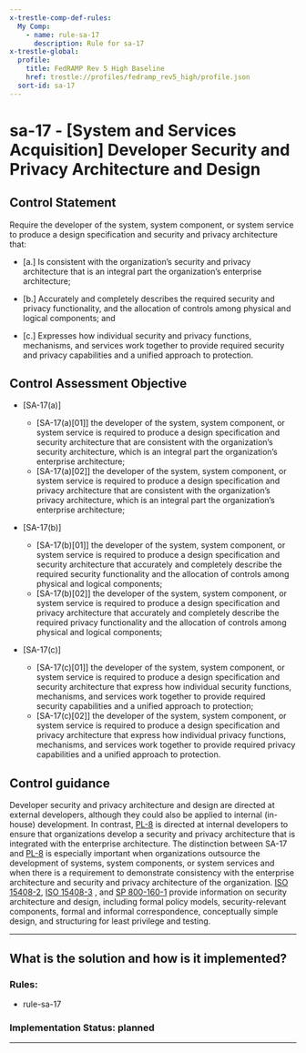 ```yaml
---
x-trestle-comp-def-rules:
  My Comp:
    - name: rule-sa-17
      description: Rule for sa-17
x-trestle-global:
  profile:
    title: FedRAMP Rev 5 High Baseline
    href: trestle://profiles/fedramp_rev5_high/profile.json
  sort-id: sa-17
---
```


# sa-17 - \[System and Services Acquisition\] Developer Security and Privacy Architecture and Design

## Control Statement

Require the developer of the system, system component, or system service to produce a design specification and security and privacy architecture that:

- \[a.\] Is consistent with the organization’s security and privacy architecture that is an integral part the organization’s enterprise architecture;

- \[b.\] Accurately and completely describes the required security and privacy functionality, and the allocation of controls among physical and logical components; and

- \[c.\] Expresses how individual security and privacy functions, mechanisms, and services work together to provide required security and privacy capabilities and a unified approach to protection.

## Control Assessment Objective

- \[SA-17(a)\]

  - \[SA-17(a)[01]\] the developer of the system, system component, or system service is required to produce a design specification and security architecture that are consistent with the organization’s security architecture, which is an integral part the organization’s enterprise architecture;
  - \[SA-17(a)[02]\] the developer of the system, system component, or system service is required to produce a design specification and privacy architecture that are consistent with the organization’s privacy architecture, which is an integral part the organization’s enterprise architecture;

- \[SA-17(b)\]

  - \[SA-17(b)[01]\] the developer of the system, system component, or system service is required to produce a design specification and security architecture that accurately and completely describe the required security functionality and the allocation of controls among physical and logical components;
  - \[SA-17(b)[02]\] the developer of the system, system component, or system service is required to produce a design specification and privacy architecture that accurately and completely describe the required privacy functionality and the allocation of controls among physical and logical components;

- \[SA-17(c)\]

  - \[SA-17(c)[01]\] the developer of the system, system component, or system service is required to produce a design specification and security architecture that express how individual security functions, mechanisms, and services work together to provide required security capabilities and a unified approach to protection;
  - \[SA-17(c)[02]\] the developer of the system, system component, or system service is required to produce a design specification and privacy architecture that express how individual privacy functions, mechanisms, and services work together to provide required privacy capabilities and a unified approach to protection.

## Control guidance

Developer security and privacy architecture and design are directed at external developers, although they could also be applied to internal (in-house) development. In contrast, [PL-8](#pl-8) is directed at internal developers to ensure that organizations develop a security and privacy architecture that is integrated with the enterprise architecture. The distinction between SA-17 and [PL-8](#pl-8) is especially important when organizations outsource the development of systems, system components, or system services and when there is a requirement to demonstrate consistency with the enterprise architecture and security and privacy architecture of the organization. [ISO 15408-2](#87087451-2af5-43d4-88c1-d66ad850f614), [ISO 15408-3](#4452efc0-e79e-47b8-aa30-b54f3ef61c2f) , and [SP 800-160-1](#e3cc0520-a366-4fc9-abc2-5272db7e3564) provide information on security architecture and design, including formal policy models, security-relevant components, formal and informal correspondence, conceptually simple design, and structuring for least privilege and testing.

______________________________________________________________________

## What is the solution and how is it implemented?

<!-- For implementation status enter one of: implemented, partial, planned, alternative, not-applicable -->

<!-- Note that the list of rules under ### Rules: is read-only and changes will not be captured after assembly to JSON -->

<!-- Add control implementation description here for control: sa-17 -->

### Rules:

  - rule-sa-17

### Implementation Status: planned

______________________________________________________________________
